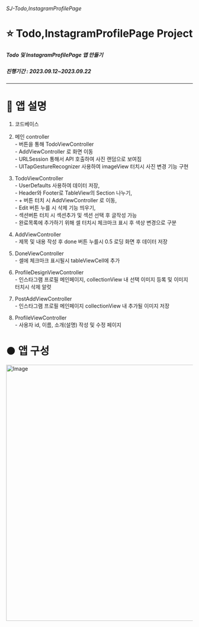 ###### SJ-Todo,InstagramProfilePage
# ⭐️ Todo,InstagramProfilePage Project
##### Todo 및 InstagramProfilePage 앱 만들기
##### 진행기간 : 2023.09.12~2023.09.22
-----------------------
# 📌 앱 설명

1. 코드베이스
   
2. 메인 controller
<br/> - 버튼을 통해 TodoViewController
<br/> - AddViewController 로 화면 이동
<br/> - URLSession 통해서 API 호출하여 사진 랜덤으로 보여짐
<br/> - UITapGestureRecognizer 사용하여 imageView 터치시 사진 변경 기능 구현

3. TodoViewController
<br/> - UserDefaults 사용하여 데이터 저장,
<br/> - Header와 Footer로 TableView의 Section 나누기,
<br/> - + 버튼 터치 시 AddViewController 로 이동,
<br/> - Edit 버튼 누를 시 삭제 기능 띄우기,
<br/> - 섹션버튼 터치 시 섹션추가 및 섹션 선택 후 글작성 가능
<br/> - 완료목록에 추가하기 위해 셀 터치시 체크마크 표시 후 색상 변경으로 구분

4. AddViewController
<br/> - 제목 및 내용 작성 후 done 버튼 누를시 0.5 로딩 화면 후 데이터 저장

5. DoneViewController
<br/> - 셀에 체크마크 표시될시 tableViewCell에 추가 

6. ProfileDesignViewController
<br/> - 인스타그램 프로필 메인페이지, collectionView 내 선택 이미지 등록 및 이미지 터치시 삭제 알럿

7. PostAddViewController
<br/> - 인스타그램 프로필 메인페이지 collectionView 내 추가될 이미지 저장

8. ProfileViewController
<br/> - 사용자 id, 이름, 소개(설명) 작성 및 수정 페이지


# ● 앱 구성
<img width="689" alt="Image" src="https://github.com/dnjs012452/SJ-InstagramProfilePage/assets/139090550/f40e9a2c-f86d-4fbd-a856-5e3c41634a18">
